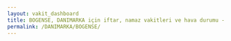 ```yaml
---
layout: vakit_dashboard
title: BOGENSE, DANIMARKA için iftar, namaz vakitleri ve hava durumu - ilçe/eyalet seç
permalink: /DANIMARKA/BOGENSE/
---
```


<script type="text/javascript">
  var GLOBAL_COUNTRY = 'DANIMARKA';
  var GLOBAL_CITY = 'BOGENSE';
  var GLOBAL_STATE = '';
  var lat = 72;
  var lon = 21;
</script>
